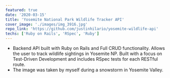 ```yaml
---
featured: true
date: '2020-03-15'
title: 'Yosemite National Park Wildlife Tracker API'
cover_image: './images/img_3916.jpg'
repo_link: 'https://github.com/justinhilario/yosemite-wildlife-api'
techs: ['Ruby on Rails', 'RSpec', 'Ruby']
---
```


* Backend API built with Ruby on Rails and Full CRUD functionality. Allows the user to track wildlife sightings in Yosemite NP. Built with a focus on Test-Driven Development and includes RSpec tests for each RESTful route.
* The image was taken by myself during a snowstorm in Yosemite Valley.
